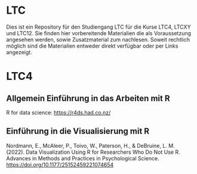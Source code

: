 # LTC

Dies ist ein Repository für den Studiengang LTC für die Kurse LTC4, LTCXY und LTC12. Sie finden hier vorbereitende Materialien die als Voraussetzung angesehen werden, sowie Zusatzmaterial zum nachlesen. Soweit rechtlich möglich sind die Materialien entweder direkt verfügbar oder per Links angezeigt.

# LTC4 

## Allgemein Einführung in das Arbeiten mit R

R for data science: https://r4ds.had.co.nz/

## Einführung in die Visualisierung mit R

Nordmann, E., McAleer, P., Toivo, W., Paterson, H., & DeBruine, L. M. (2022). Data Visualization Using R for Researchers Who Do Not Use R. Advances in Methods and Practices in Psychological Science. https://doi.org/10.1177/25152459221074654
